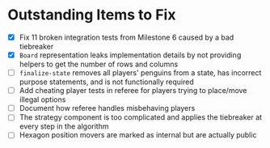 # Outstanding Items to Fix
- [x] Fix 11 broken integration tests from Milestone 6 caused by a bad tiebreaker
- [x] `Board` representation leaks implementation details by not providing helpers to get the number of rows and columns
- [ ] `finalize-state` removes all players' penguins from a state, has incorrect purpose statements, and is not functionally required
- [ ] Add cheating player tests in referee for players trying to place/move illegal options
- [ ] Document how referee handles misbehaving players
- [ ] The strategy component is too complicated and applies the tiebreaker at every step in the algorithm
- [ ] Hexagon position movers are marked as internal but are actually public
